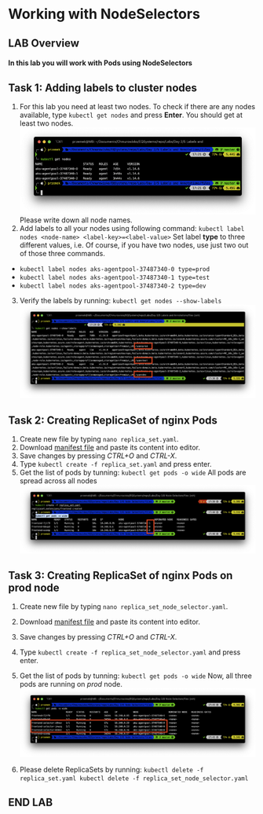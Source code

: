 <br><br>
<br><br>
<br><br>

# Working with NodeSelectors

## LAB Overview

#### In this lab you will work with Pods using NodeSelectors

## Task 1: Adding labels to cluster nodes

1. For this lab you need at least two nodes. To check if there are any nodes available, type ``kubectl get nodes`` and press **Enter**.
You should get at least two nodes.
![img](./img/nodes.png)
Please write down all node names. 
2. Add labels to all your nodes using following command:
``
kubectl label nodes <node-name> <label-key>=<label-value>
``
Set label **type** to three different values, i.e.
Of course, if you have two nodes, use just two out of those three commands.
* ``kubectl label nodes aks-agentpool-37487340-0 type=prod``
* ``kubectl label nodes aks-agentpool-37487340-1 type=test``
* ``kubectl label nodes aks-agentpool-37487340-2 type=dev``
3. Verify the labels by running:
``
kubectl get nodes --show-labels
``
![img](./img/node_labels.png)

## Task 2: Creating ReplicaSet of nginx Pods

1. Create new file by typing ``nano replica_set.yaml``.
2. Download [manifest file](./files/replica_set.yaml) and paste its content into editor.
3. Save changes by pressing *CTRL+O* and *CTRL-X*.
4. Type ``kubectl create -f replica_set.yaml`` and press enter.
5. Get the list of pods by tunning:
``
kubectl get pods -o wide
``
All pods are spread across all nodes
![img](./img/rs1.png)

## Task 3: Creating ReplicaSet of nginx Pods on prod node

1. Create new file by typing ``nano replica_set_node_selector.yaml``.
2. Download [manifest file](./files/replica_set_node_selector.yaml) and paste its content into editor.
3. Save changes by pressing *CTRL+O* and *CTRL-X*.
4. Type ``kubectl create -f replica_set_node_selector.yaml`` and press enter.
5. Get the list of pods by tunning:
``
kubectl get pods -o wide
``
Now, all three pods are running on *prod* node.
![img](./img/rs2.png)

6. Please delete ReplicaSets by running:
``
kubectl delete -f replica_set.yaml
kubectl delete -f replica_set_node_selector.yaml
``

## END LAB
